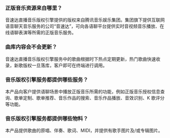 [](id:q1)
### 正版音乐资源来自哪里？

音速达直播音乐版权引擎提供的版权来自腾讯音乐娱乐集团。集团旗下提供互联网语音聊天音乐服务的公司“音速达”，可向各语聊平台提供实时音视频音乐播放、在线语聊表演等所需的正版音乐服务。

[](id:q2)
### 曲库内容会不会更新？
音速达直播音乐版权引擎服务中的歌曲根据时下热点定期更新，热门歌曲快速收录，新歌版权一旦落库，客户即可在终端进行调用。

[](id:q3)
### 音乐版权引擎服务都提供哪些服务？
本产品向客户提供语聊场景中播放正版音乐所需的功能，例如正版音乐授权信息查询、歌单定制、歌单推荐、音乐作品的搜索、音乐作品播放、音效识别、K 歌评分等功能。

[](id:q4)
### 音乐版权引擎服务都提供哪些物料？
本产品提供歌曲的原唱、伴奏、歌词、MIDI，并提供有歌手图片及/或专辑图片。

 